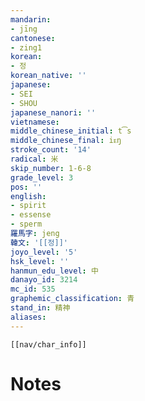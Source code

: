 ```yaml
---
mandarin:
- jīng
cantonese:
- zing1
korean:
- 정
korean_native: ''
japanese:
- SEI
- SHOU
japanese_nanori: ''
vietnamese:
middle_chinese_initial: t͡s
middle_chinese_final: iᴇŋ
stroke_count: '14'
radical: 米
skip_number: 1-6-8
grade_level: 3
pos: ''
english:
- spirit
- essense
- sperm
羅馬字: jeng
韓文: '[[정]]'
joyo_level: '5'
hsk_level: ''
hanmun_edu_level: 中
danayo_id: 3214
mc_id: 535
graphemic_classification: 青
stand_in: 精神
aliases:
---
```

```meta-bind-embed
[[nav/char_info]]
```

# Notes
